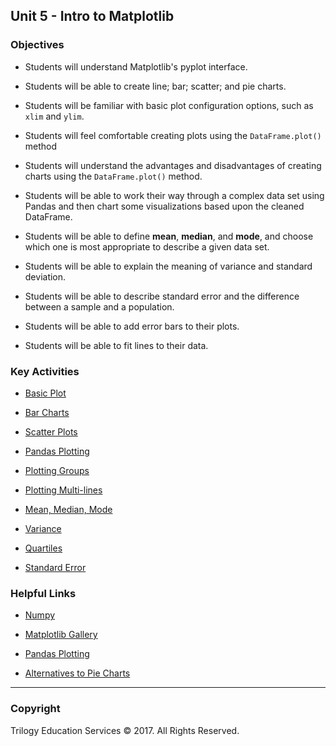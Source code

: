 ## Unit 5 - Intro to Matplotlib

### Objectives

* Students will understand Matplotlib's pyplot interface.

* Students will be able to create line; bar; scatter; and pie charts.

* Students will be familiar with basic plot configuration options, such as `xlim` and `ylim`.

* Students will  feel comfortable creating plots using the `DataFrame.plot()` method

* Students will understand the advantages and disadvantages of creating charts using the `DataFrame.plot()` method.

* Students will  be able to work their way through a complex data set using Pandas and then chart some visualizations based upon the cleaned DataFrame.

* Students will be able to define **mean**, **median**, and **mode**, and choose which one is most appropriate to describe a given data set.

* Students will be able to explain the meaning of variance and standard deviation.

* Students will be able to describe standard error and the difference between a sample and a population.

* Students will be able to add error bars to their plots.

* Students will be able to fit lines to their data.


### Key Activities

* [Basic Plot](1/Activities/02-Stu_NJTemp)

* [Bar Charts](1/Activities/08-Stu_PyBars)

* [Scatter Plots](1/Activities/12-Stu_ScatterPy)

* [Pandas Plotting](2/Activities/03-Stu_BattlingKings)

* [Plotting Groups](2/Activities/05-Stu_BikeTrippin)

* [Plotting Multi-lines](2/Activities/07-Ins_PandasMultiLine)

* [Mean, Median, Mode](3/Activities/01-Ins_Mean_Median_Mode)

* [Variance](3/Activities/02-Ins_Variance_and_Z_Score)

* [Quartiles](3/Activities/04-Stu_Quartiles_and_Outliers)

* [Standard Error](3/Activities/06-Stu_Standard_Error)

### Helpful Links

* [Numpy](http://www.numpy.org/)

* [Matplotlib Gallery](https://matplotlib.org/gallery.html)

* [Pandas Plotting](https://pandas.pydata.org/pandas-docs/stable/visualization.html)

* [Alternatives to Pie Charts](http://www.storytellingwithdata.com/blog/2014/06/alternatives-to-pies)

- - -

### Copyright

Trilogy Education Services © 2017. All Rights Reserved.
